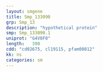 ```yaml
---
layout: smgene
title: Smp_133090
grp: Smp_13
description: "hypothetical protein"
smp: Smp_133090.1
uniprot: "G4V8F0"
length:   390
cdd: "cd02675, cl19115, pfam00812"
kk: ns
categories: sm
---
```

